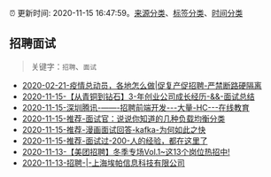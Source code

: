 :alarm_clock: 更新时间: 2020-11-15 16:47:59。[来源分类](../README.md)、[标签分类](../TAGS.md)、[时间分类](../TIMELINE.md)

## 招聘面试


> 关键字：`招聘`、`面试`



- [2020-02-21-疫情总动员，各地怎么做|促复产促招聘-严禁断路硬隔离](http://m.china.caixin.com/m/2020-02-22/101519091.html) 
- [2020-11-15-【从青铜到钻石】3-年创业公司成长经历-&&-面试总结](https://juejin.im/post/6895347434029842440) 
- [2020-11-15-深圳腾讯-——-招聘前端开发---大量-HC---在线教育](https://www.v2ex.com/t/725568) 
- [2020-11-15-推荐-面试官：说说你知道的几种负载均衡分类](https://toutiao.io/k/ypwk0no) 
- [2020-11-15-推荐-漫画面试回答-kafka-为何如此之快](https://toutiao.io/k/jeuqdr2) 
- [2020-11-15-推荐-面试过-200-人的经验，都在这里了](https://toutiao.io/k/pfctyn9) 
- [2020-11-13-【美团招聘】冬季专场Vol.1~这13个岗位热招中!](https://sec.thief.one/article_content?a_id=0c94c23144faca42b66f855299c0988d) 
- [2020-11-13-招聘-|-上海埃帕信息科技有限公司](https://sec.thief.one/article_content?a_id=b64567b976b9fa210b3a50d12fc1ca55) 